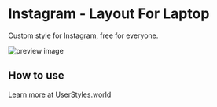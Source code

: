 # Instagram - Layout For Laptop

Custom style for Instagram, free for everyone.


![preview image](https://userstyles.world/preview/5035/0.webp)

## How to use

[Learn more at UserStyles.world](https://userstyles.world/style/5035/instagram-layout-for-laptop)
